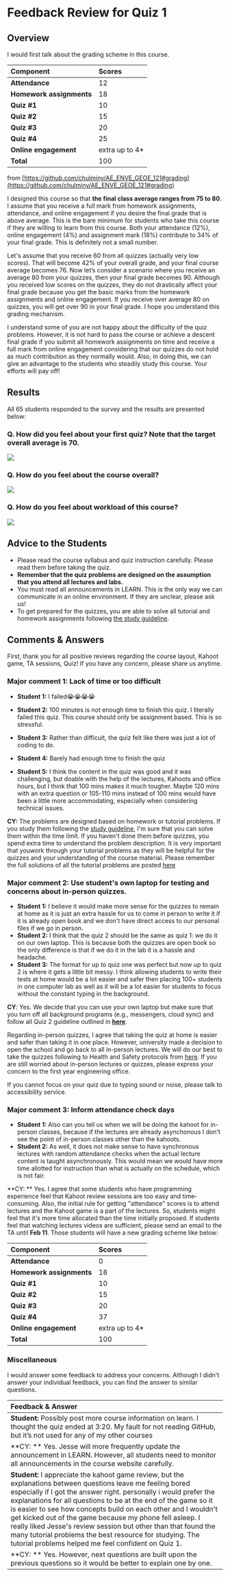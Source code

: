 # Feedback Review for Quiz 1

## Overview
I would first talk about the grading scheme in this course. 

|Component|Scores|
|:---|:-----|
|**Attendance**| 12 |
|**Homework assignments**| 18 |
|**Quiz #1**| 10 |
|**Quiz #2**| 15 |
|**Quiz #3**| 20 |
|**Quiz #4**| 25 |
|**Online engagement**|extra up to 4*|
|**Total** |100| 

from [https://github.com/chulminy/AE_ENVE_GEOE_121#grading](https://github.com/chulminy/AE_ENVE_GEOE_121#grading)

I designed this course so that **the final class average ranges from 75 to 80**. I assume that you receive a full mark from homework assignments, attendance, and online engagement if you desire the final grade that is above average. This is the bare minimum for students who take this course if they are willing to learn from this course. Both your attendance (12%), online engagement (4%) and assignment mark (18%) contribute to 34% of your final grade. This is definitely not a small number. 

Let's assume that you receive 60 from all quizzes (actually very low scores). That will become 42% of your overall grade, and your final course average becomes 76. Now let’s consider a scenario where you receive an average 80 from your quizzes, then your final grade becomes 90. Although you received low scores on the quizzes, they do not drastically affect your final grade because you get the basic marks from the homework assignments and online engagement. If you receive over average 80 on quizzes, you will get over 90 in your final grade. I hope you understand this grading mechanism. 

I understand some of you are not happy about the difficulty of the quiz problems. However, it is not hard to pass the course or achieve a descent final grade if you submit all homework assignments on time and receive a full mark from online engagement considering that our quizzes do not hold as much contribution as they normally would. Also, in doing this, we can give an advantage to the students who steadily study this course. Your efforts will pay off! 

## Results
All 65 students responded to the survey and the results are presented below: 

### Q. How did you feel about your first quiz? Note that the target overall average is 70.
![](img/q1_graph1.png)
### Q. How do you feel about the course overall?
![](img/q1_graph2.png)
### Q. How do you feel about workload of this course?
![](img/q1_graph3.png)

## Advice to the Students 
* Please read the course syllabus and quiz instruction carefully. Please read them before taking the quiz.
* **Remember that the quiz problems are designed on the assumption that you attend all lectures and labs.** 
* You must read all announcements in LEARN. This is the only way we can communicate in an online environment. If they are unclear, please ask us! 
* To get prepared for the quizzes, you are able to solve all tutorial and homework assignments following [the study guideline](https://github.com/chulminy/AE_ENVE_GEOE_121#tutorial).

## Comments & Answers 
First, thank you for all positive reviews regarding the course layout, Kahoot game, TA sessions, Quiz! If you have any concern, please share us anytime. 

### Major comment 1: Lack of time or too difficult
* **Student 1:** I failed😭😭😭😭

* **Student 2:** 100 minutes is not enough time to finish this quiz. I literally failed this quiz. This course should only be assignment based. This is so stressful.

* **Student 3:** Rather than difficult, the quiz felt like there was just a lot of coding to do.

* **Student 4:** Barely had enough time to finish the quiz

* **Student 5:** I think the content in the quiz was good and it was challenging, but doable with the help of the lectures, Kahoots and office hours, but I think that 100 mins makes it much tougher. Maybe 120 mins with an extra question or 105-110 mins instead of 100 mins would have been a little more accommodating, especially when considering technical issues.

**CY:** The problems are designed based on homework or tutorial problems. If you study them following the [study guideline](https://github.com/chulminy/AE_ENVE_GEOE_121#tutorial), I'm sure that you can solve them within the time limit. If you haven't done them before quizzes, you spend extra time to understand the problem description.  It is very important that youwork through your tutorial problems as they will be helpful for the quizzes and your understanding of the course material. Please remember the full solutions of all the tutorial problems are posted [here](https://github.com/chulminy/AE_ENVE_GEOE_121/tree/master/tutorial)

### Major comment 2: Use student's own laptop for testing and concerns about in-person quizzes.

* **Student 1:** I believe it would make more sense for the quizzes to remain at home as it is just an extra hassle for us to come in person to write it if it is already open book and we don't have direct access to our personal files if we go in person. 
* **Student 2:** I think that the quiz 2 should be the same as quiz 1: we do it on our own laptop. This is because both the quizzes are open book so the only difference is that if we do it in the lab it is a hassle and headache. 
* **Student 3:** The format for up to quiz one was perfect but now up to quiz 2 is where it gets a little bit messy. I think allowing students to write their tests at home would be a lot easier and safer then placing 100+ students in one computer lab as well as it will be a lot easier for students to focus without the constant typing in the background.

**CY**: Yes. We decide that you can use your own laptop but make sure that you turn off all background programs (e.g., messengers, cloud sync) and follow all Quiz 2 guideline outlined in [**here**](Quiz2_Description.md).  

Regarding in-person quizzes, I agree that taking the quiz at home is easier and safer than taking it in one place. However, university made a decision to open the school and go back to all in-person lectures. We will do our best to take the quizzes following to Health and Safety protocols from [here](https://uwaterloo.ca/coronavirus/). If you are still worried about in-person lectures or quizzes, please express your concern to the first year engineering office. 

If you cannot focus on your quiz due to typing sound or noise, please talk to accessibility service. 
  
### Major comment 3: Inform attendance check days
* **Student 1:** Also can you tell us when we will be doing the kahoot for in-person classes, because if the lectures are already asynchonous I don't see the point of in-person classes other than the kahoots.
* **Student 2:** As well, it does not make sense to have synchronous lectures with random attendance checks when the actual lecture content is taught asynchronously. This would mean we would have more time allotted for instruction than what is actually on the schedule, which is not fair.

**CY: ** Yes. I agree that some students who have programming experience feel that Kahoot review sessions are too easy and time-consuming. Also, the initial rule for getting "attendance" scores is to attend lectures and the Kahoot game is a part of the lectures. So, students might feel that it's more time allocated than the time initially proposed. If students feel that watching lectures videos are sufficient, please send an email to the TA until **Feb 11**. Those students will have a new grading scheme like below: 

|Component|Scores|
|:---|:-----|
|**Attendance**| 0 |
|**Homework assignments**| 18 |
|**Quiz #1**| 10 |
|**Quiz #2**| 15 |
|**Quiz #3**| 20 |
|**Quiz #4**| 37 |
|**Online engagement**|extra up to 4*|
|**Total** |100| 

### Miscellaneous
I would answer some feedback to address your concerns. Although I didn't answer your individual feedback, you can find the answer to similar questions.

|Feedback & Answer|
|:---|
|**Student:** Possibly post more course information on learn. I thought the quiz ended at 3:20. My fault for not reading GitHub, but it’s not used for any of my other courses|
|**CY: ** Yes. Jesse will more frequently update the announcement in LEARN. However, all students need to monitor all announcements in the course website carefully.|
|**Student:** I appreciate the kahoot game review, but the explanations between questions leave me feeling bored especially if I got the answer right. personally i would prefer the explanations for all questions to be at the end of the game so it is easier to see how concepts build on each other and I wouldn't get kicked out of the game because my phone fell asleep. I really liked Jesse's review session but other than that found the many tutorial problems the best resource for studying. The tutorial problems helped me feel confident on Quiz 1.|
|**CY: ** Yes. However, next questions are built upon the previous questions so it would be better to explain one by one.|